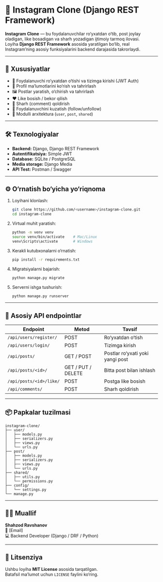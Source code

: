 # 📸 Instagram Clone (Django REST Framework)

**Instagram Clone** — bu foydalanuvchilar ro‘yxatdan o‘tib, post joylay oladigan, like bosadigan va sharh yozadigan ijtimoiy tarmoq ilovasi.  
Loyiha **Django REST Framework** asosida yaratilgan bo‘lib, real Instagram’ning asosiy funksiyalarini backend darajasida takrorlaydi.

---

## 🚀 Xususiyatlar

- 🔐 Foydalanuvchi ro‘yxatdan o‘tishi va tizimga kirishi (JWT Auth)
- 👤 Profil ma’lumotlarini ko‘rish va tahrirlash
- 🖼 Postlar yaratish, o‘chirish va tahrirlash
- ❤️ Like bosish / bekor qilish
- 💬 Sharh (comment) qoldirish
- 👥 Foydalanuvchini kuzatish (follow/unfollow)
- 🧩 Modulli arxitektura (`user`, `post`, `shared`)

---

## 🛠 Texnologiyalar

- **Backend:** Django, Django REST Framework  
- **Autentifikatsiya:** Simple JWT  
- **Database:** SQLite / PostgreSQL  
- **Media storage:** Django Media  
- **API Test:** Postman / Swagger  

---

## ⚙️ O‘rnatish bo‘yicha yo‘riqnoma

1. Loyihani klonlash:
   ```bash
   git clone https://github.com/<username>/instagram-clone.git
   cd instagram-clone
   ```

2. Virtual muhit yaratish:
   ```bash
   python -m venv venv
   source venv/bin/activate    # Mac/Linux
   venv\Scripts\activate       # Windows
   ```

3. Kerakli kutubxonalarni o‘rnatish:
   ```bash
   pip install -r requirements.txt
   ```

4. Migratsiyalarni bajarish:
   ```bash
   python manage.py migrate
   ```

5. Serverni ishga tushurish:
   ```bash
   python manage.py runserver
   ```

---

## 🧠 Asosiy API endpointlar

| Endpoint | Metod | Tavsif |
|-----------|--------|--------|
| `/api/users/register/` | POST | Ro‘yxatdan o‘tish |
| `/api/users/login/` | POST | Tizimga kirish |
| `/api/posts/` | GET / POST | Postlar ro‘yxati yoki yangi post |
| `/api/posts/<id>/` | GET / PUT / DELETE | Bitta post bilan ishlash |
| `/api/posts/<id>/like/` | POST | Postga like bosish |
| `/api/comments/` | POST | Sharh qoldirish |

---

## 📦 Papkalar tuzilmasi

```
instagram-clone/
├── user/
│   ├── models.py
│   ├── serializers.py
│   ├── views.py
│   └── urls.py
├── post/
│   ├── models.py
│   ├── serializers.py
│   ├── views.py
│   └── urls.py
├── shared/
│   ├── utils.py
│   └── permissions.py
├── config/
│   └── settings.py
└── manage.py
```

---

## 👨‍💻 Muallif

**Shahzod Ravshanov**  
📧 [Email]  
💻 Backend Developer (Django / DRF / Python)

---

## 🧾 Litsenziya

Ushbu loyiha **MIT License** asosida tarqatilgan.  
Batafsil ma’lumot uchun `LICENSE` faylini ko‘ring.
